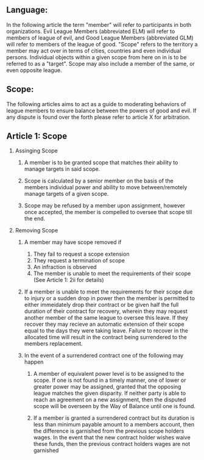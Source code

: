 ## Language: 
In the following article the term "member" will refer to participants in both organizations. Evil League Members (abbreviated ELM) will refer to 
members of league of evil, and Good League Members (abbreviated GLM) will refer to members of the league of good. "Scope" refers to the territory a member may act over 
in terms of cities, countries and even individual persons. Individual objects within a given scope from here on in is to be referred to as a "target".
Scope may also include a member of the same, or even opposite league.

## Scope: 
The following articles aims to act as a guide to moderating behaviors of league members to ensure balance between the powers of good and evil. If any dispute is found over
the forth please refer to article X  for arbitration. 


## Article 1: Scope
1. Assinging Scope
	1. A member is to be granted scope that matches their ability to manage targets in said scope. 

	2. Scope is calculated by a senior member on the basis of the members individual power and ability to move between/remotely manage targets of a given scope.

	3. Scope may be refused by a member upon assignment, however once accepted, the member is compelled to oversee that scope till the end.
	

2. Removing Scope
	1. A member may have scope removed if
		1. They fail to request a scope extension
		2. They request a termination of scope
		3. An infraction is observed
		4. The member is unable to meet the requirements of their scope (See Article 1: 2ii for details)

	2. If a member is unable to meet the requirements for their scope due to injury or a sudden drop in power
	then the member is permitted to either immeidately drop their contract or be given half the full duration of their 
	contract for recovery, wherein they may request another member of the same league to oversee this leave. If they recover
	they may recieve an automatic extension of their scope equal to the days they were taking leave. Failure to recover
	in the allocated time will result in the contract being surrendered to the members replacement.
	
	3. In the event of a surrendered contract one of the following may happen

		1. A member of equivalent power level is to be assigned to the scope. If one is not found in a timely manner, one of lower or
		greater power may be assigned, granted that the opposing league matches the given disparity. If neither party is 
		able to reach an agreement on a new assignment, then the disputed scope will be overseen by the Way of Balance until one is
		found.

		2. If a member is granted a surrendered contract but its duration is less than minimum payable amount to a members account, then the difference is garnished
		from the previous scope holders wages. In the event that the new contract holder wishes waive these funds, then the previous contract holders wages are not
		garnished
